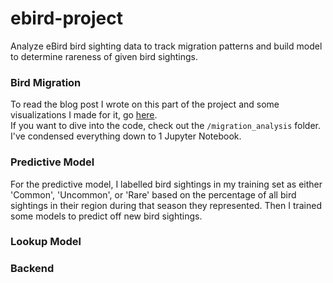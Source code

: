 # ebird-project
Analyze eBird bird sighting data to track migration patterns and build model to determine rareness of given bird sightings.


### Bird Migration
To read the blog post I wrote on this part of the project and some visualizations I made for it, go [here](https://medium.com/@avraham.jacobsohn/us-bird-migration-11e7e96cf2b5).
<br>
If you want to dive into the code, check out the `/migration_analysis` folder. I've condensed everything down to 1 Jupyter Notebook.


### Predictive Model
For the predictive model, I labelled bird sightings in my training set as either 'Common', 'Uncommon', or 'Rare' based on the percentage of all bird sightings in their region during that season they represented. Then I trained some models to predict off new bird sightings.




### Lookup Model

### Backend